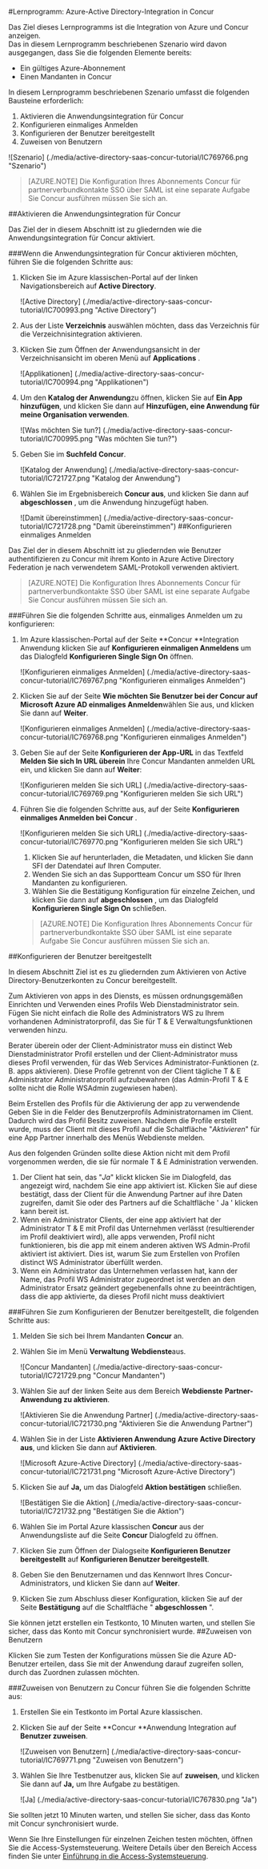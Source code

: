 <properties 
    pageTitle="Lernprogramm: Azure-Active Directory-Integration in Concur | Microsoft Azure" 
    description="Informationen Sie zur Verwendung von Concur mit Azure Active Directory einmaliges Anmelden, automatisierte Bereitstellung und mehr aktivieren!" 
    services="active-directory" 
    authors="jeevansd"  
    documentationCenter="na" 
    manager="femila"/>
<tags 
    ms.service="active-directory" 
    ms.devlang="na" 
    ms.topic="article" 
    ms.tgt_pltfrm="na" 
    ms.workload="identity" 
    ms.date="09/29/2016" 
    ms.author="jeedes" />

#<a name="tutorial-azure-active-directory-integration-with-concur"></a>Lernprogramm: Azure-Active Directory-Integration in Concur  


Das Ziel dieses Lernprogramms ist die Integration von Azure und Concur anzeigen.  
Das in diesem Lernprogramm beschriebenen Szenario wird davon ausgegangen, dass Sie die folgenden Elemente bereits:

-   Ein gültiges Azure-Abonnement
-   Einen Mandanten in Concur

In diesem Lernprogramm beschriebenen Szenario umfasst die folgenden Bausteine erforderlich:

1.  Aktivieren die Anwendungsintegration für Concur
2.  Konfigurieren einmaliges Anmelden
3.  Konfigurieren der Benutzer bereitgestellt
4.  Zuweisen von Benutzern

![Szenario] (./media/active-directory-saas-concur-tutorial/IC769766.png "Szenario")

>[AZURE.NOTE] Die Konfiguration Ihres Abonnements Concur für partnerverbundkontakte SSO über SAML ist eine separate Aufgabe Sie Concur ausführen müssen Sie sich an.

##<a name="enabling-the-application-integration-for-concur"></a>Aktivieren die Anwendungsintegration für Concur

Das Ziel der in diesem Abschnitt ist zu gliedernden wie die Anwendungsintegration für Concur aktiviert.

###<a name="to-enable-the-application-integration-for-concur-perform-the-following-steps"></a>Wenn die Anwendungsintegration für Concur aktivieren möchten, führen Sie die folgenden Schritte aus:

1.  Klicken Sie im Azure klassischen-Portal auf der linken Navigationsbereich auf **Active Directory**.

    ![Active Directory] (./media/active-directory-saas-concur-tutorial/IC700993.png "Active Directory")

2.  Aus der Liste **Verzeichnis** auswählen möchten, dass das Verzeichnis für die Verzeichnisintegration aktivieren.

3.  Klicken Sie zum Öffnen der Anwendungsansicht in der Verzeichnisansicht im oberen Menü auf **Applications** .

    ![Applikationen] (./media/active-directory-saas-concur-tutorial/IC700994.png "Applikationen")

4.  Um den **Katalog der Anwendung**zu öffnen, klicken Sie auf **Ein App hinzufügen**, und klicken Sie dann auf **Hinzufügen, eine Anwendung für meine Organisation verwenden**.

    ![Was möchten Sie tun?] (./media/active-directory-saas-concur-tutorial/IC700995.png "Was möchten Sie tun?")

5.  Geben Sie im **Suchfeld** **Concur**.

    ![Katalog der Anwendung] (./media/active-directory-saas-concur-tutorial/IC721727.png "Katalog der Anwendung")

6.  Wählen Sie im Ergebnisbereich **Concur aus**, und klicken Sie dann auf **abgeschlossen** , um die Anwendung hinzugefügt haben.

    ![Damit übereinstimmen] (./media/active-directory-saas-concur-tutorial/IC721728.png "Damit übereinstimmen")
##<a name="configuring-single-sign-on"></a>Konfigurieren einmaliges Anmelden

Das Ziel der in diesem Abschnitt ist zu gliedernden wie Benutzer authentifizieren zu Concur mit ihrem Konto in Azure Active Directory Federation je nach verwendetem SAML-Protokoll verwenden aktiviert.

>[AZURE.NOTE] Die Konfiguration Ihres Abonnements Concur für partnerverbundkontakte SSO über SAML ist eine separate Aufgabe Sie Concur ausführen müssen Sie sich an.

###<a name="to-configure-single-sign-on-perform-the-following-steps"></a>Führen Sie die folgenden Schritte aus, einmaliges Anmelden um zu konfigurieren:

1.  Im Azure klassischen-Portal auf der Seite **Concur **Integration Anwendung klicken Sie auf **Konfigurieren einmaligen Anmeldens** um das Dialogfeld **Konfigurieren Single Sign On** öffnen.

    ![Konfigurieren einmaliges Anmelden] (./media/active-directory-saas-concur-tutorial/IC769767.png "Konfigurieren einmaliges Anmelden")

2.  Klicken Sie auf der Seite **Wie möchten Sie Benutzer bei der Concur auf** **Microsoft Azure AD einmaliges Anmelden**wählen Sie aus, und klicken Sie dann auf **Weiter**.

    ![Konfigurieren einmaliges Anmelden] (./media/active-directory-saas-concur-tutorial/IC769768.png "Konfigurieren einmaliges Anmelden")

3.  Geben Sie auf der Seite **Konfigurieren der App-URL** in das Textfeld **Melden Sie sich In URL überein** Ihre Concur Mandanten anmelden URL ein, und klicken Sie dann auf **Weiter**: 

    ![Konfigurieren melden Sie sich URL] (./media/active-directory-saas-concur-tutorial/IC769769.png "Konfigurieren melden Sie sich URL")

4.  Führen Sie die folgenden Schritte aus, auf der Seite **Konfigurieren einmaliges Anmelden bei Concur** .

    ![Konfigurieren melden Sie sich URL] (./media/active-directory-saas-concur-tutorial/IC769770.png "Konfigurieren melden Sie sich URL")

    1.  Klicken Sie auf herunterladen, die Metadaten, und klicken Sie dann SFI der Datendatei auf Ihren Computer.
    2.  Wenden Sie sich an das Supportteam Concur um SSO für Ihren Mandanten zu konfigurieren.
    3.  Wählen Sie die Bestätigung Konfiguration für einzelne Zeichen, und klicken Sie dann auf **abgeschlossen** , um das Dialogfeld **Konfigurieren Single Sign On** schließen.  

    >[AZURE.NOTE] Die Konfiguration Ihres Abonnements Concur für partnerverbundkontakte SSO über SAML ist eine separate Aufgabe Sie Concur ausführen müssen Sie sich an.

##<a name="configuring-user-provisioning"></a>Konfigurieren der Benutzer bereitgestellt

In diesem Abschnitt Ziel ist es zu gliedernden zum Aktivieren von Active Directory-Benutzerkonten zu Concur bereitgestellt.

Zum Aktivieren von apps in des Diensts, es müssen ordnungsgemäßen Einrichten und Verwenden eines Profils Web Dienstadministrator sein. Fügen Sie nicht einfach die Rolle des Administrators WS zu Ihrem vorhandenen Administratorprofil, das Sie für T & E Verwaltungsfunktionen verwenden hinzu.

Berater überein oder der Client-Administrator muss ein distinct Web Dienstadministrator Profil erstellen und der Client-Administrator muss dieses Profil verwenden, für das Web Services Administrator-Funktionen (z. B. apps aktivieren). Diese Profile getrennt von der Client tägliche T & E Administrator Administratorprofil aufzubewahren (das Admin-Profil T & E sollte nicht die Rolle WSAdmin zugewiesen haben).

Beim Erstellen des Profils für die Aktivierung der app zu verwendende Geben Sie in die Felder des Benutzerprofils Administratornamen im Client. Dadurch wird das Profil Besitz zuweisen. Nachdem die Profile erstellt wurde, muss der Client mit dieses Profil auf die Schaltfläche "*Aktivieren*" für eine App Partner innerhalb des Menüs Webdienste melden.

Aus den folgenden Gründen sollte diese Aktion nicht mit dem Profil vorgenommen werden, die sie für normale T & E Administration verwenden.

1.  Der Client hat sein, das "*Ja*" klickt klicken Sie im Dialogfeld, das angezeigt wird, nachdem Sie eine app aktiviert ist. Klicken Sie auf diese bestätigt, dass der Client für die Anwendung Partner auf ihre Daten zugreifen, damit Sie oder des Partners auf die Schaltfläche ' Ja ' klicken kann bereit ist.
2.  Wenn ein Administrator Clients, der eine app aktiviert hat der Administrator T & E mit Profil das Unternehmen verlässt (resultierender im Profil deaktiviert wird), alle apps verwenden, Profil nicht funktionieren, bis die app mit einem anderen aktiven WS Admin-Profil aktiviert ist aktiviert. Dies ist, warum Sie zum Erstellen von Profilen distinct WS Administrator überfüllt werden.
3.  Wenn ein Administrator das Unternehmen verlassen hat, kann der Name, das Profil WS Administrator zugeordnet ist werden an den Administrator Ersatz geändert gegebenenfalls ohne zu beeinträchtigen, dass die app aktivierte, da dieses Profil nicht muss deaktiviert

###<a name="to-configure-user-provisioning-perform-the-following-steps"></a>Führen Sie zum Konfigurieren der Benutzer bereitgestellt, die folgenden Schritte aus:

1.  Melden Sie sich bei Ihrem Mandanten **Concur** an.

2.  Wählen Sie im Menü **Verwaltung** **Webdienste**aus.

    ![Concur Mandanten] (./media/active-directory-saas-concur-tutorial/IC721729.png "Concur Mandanten")

3.  Wählen Sie auf der linken Seite aus dem Bereich **Webdienste** **Partner-Anwendung zu aktivieren**.

    ![Aktivieren Sie die Anwendung Partner] (./media/active-directory-saas-concur-tutorial/IC721730.png "Aktivieren Sie die Anwendung Partner")

4.  Wählen Sie in der Liste **Aktivieren Anwendung** **Azure Active Directory aus**, und klicken Sie dann auf **Aktivieren**.

    ![Microsoft Azure-Active Directory] (./media/active-directory-saas-concur-tutorial/IC721731.png "Microsoft Azure-Active Directory")

5.  Klicken Sie auf **Ja,** um das Dialogfeld **Aktion bestätigen** schließen.

    ![Bestätigen Sie die Aktion] (./media/active-directory-saas-concur-tutorial/IC721732.png "Bestätigen Sie die Aktion")

6.  Wählen Sie im Portal Azure klassischen **Concur** aus der Anwendungsliste auf die Seite **Concur** Dialogfeld zu öffnen.

7.  Klicken Sie zum Öffnen der Dialogseite **Konfigurieren Benutzer bereitgestellt** auf **Konfigurieren Benutzer bereitgestellt**.

8.  Geben Sie den Benutzernamen und das Kennwort Ihres Concur-Administrators, und klicken Sie dann auf **Weiter**.

9.  Klicken Sie zum Abschluss dieser Konfiguration, klicken Sie auf der Seite **Bestätigung** auf die Schaltfläche " **abgeschlossen** ".

Sie können jetzt erstellen ein Testkonto, 10 Minuten warten, und stellen Sie sicher, dass das Konto mit Concur synchronisiert wurde.
##<a name="assigning-users"></a>Zuweisen von Benutzern

Klicken Sie zum Testen der Konfigurations müssen Sie die Azure AD-Benutzer erteilen, dass Sie mit der Anwendung darauf zugreifen sollen, durch das Zuordnen zulassen möchten.

###<a name="to-assign-users-to-concur-perform-the-following-steps"></a>Zuweisen von Benutzern zu Concur führen Sie die folgenden Schritte aus:

1.  Erstellen Sie ein Testkonto im Portal Azure klassischen.

2.  Klicken Sie auf der Seite **Concur **Anwendung Integration auf **Benutzer zuweisen**.

    ![Zuweisen von Benutzern] (./media/active-directory-saas-concur-tutorial/IC769771.png "Zuweisen von Benutzern")

3.  Wählen Sie Ihre Testbenutzer aus, klicken Sie auf **zuweisen**, und klicken Sie dann auf **Ja,** um Ihre Aufgabe zu bestätigen.

    ![Ja] (./media/active-directory-saas-concur-tutorial/IC767830.png "Ja")

Sie sollten jetzt 10 Minuten warten, und stellen Sie sicher, dass das Konto mit Concur synchronisiert wurde.

Wenn Sie Ihre Einstellungen für einzelnen Zeichen testen möchten, öffnen Sie die Access-Systemsteuerung. Weitere Details über den Bereich Access finden Sie unter [Einführung in die Access-Systemsteuerung](active-directory-saas-access-panel-introduction.md).
